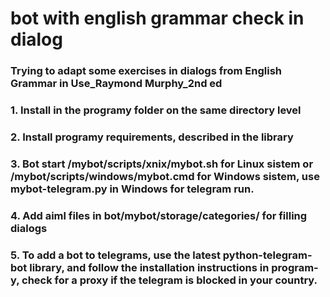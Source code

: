 # bot with english grammar check in dialog
### Trying to adapt some exercises in dialogs from English Grammar in Use_Raymond Murphy_2nd ed
### 1. Install in the programy folder on the same directory level

### 2. Install programy requirements, described in the library 

### 3. Bot start /mybot/scripts/xnix/mybot.sh for Linux sistem or /mybot/scripts/windows/mybot.cmd for Windows sistem, use mybot-telegram.py in Windows for telegram run.

### 4. Add aiml files in bot/mybot/storage/categories/ for filling dialogs 

### 5. To add a bot to telegrams, use the latest python-telegram-bot library, and follow the installation instructions in program-y, check for a proxy if the telegram is blocked in your country.

